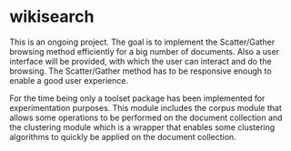 # wikisearch

This is an ongoing project. The goal is to implement the Scatter/Gather browsing method efficiently for a big number of documents. Also a user interface will be provided, with which the user can interact and do the browsing. The Scatter/Gather method has to be responsive enough to enable a good user experience.

For the time being only a toolset package has been implemented for experimentation purposes. This module includes the corpus module that allows some operations to be performed on the document collection and the clustering module which is a wrapper that enables some clustering algorithms to quickly be applied on the document collection. 

